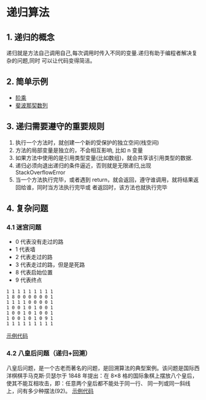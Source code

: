 # 递归算法

## 1. 递归的概念
递归就是方法自己调用自己,每次调用时传入不同的变量.递归有助于编程者解决复杂的问题,同时 可以让代码变得简洁。   

## 2. 简单示例
- [阶乘](../src/main/java/_01递归算法/_01阶乘.java)
- [斐波那契数列](../src/main/java/_01递归算法/_02斐波那契数列.java)

## 3. 递归需要遵守的重要规则
1) 执行一个方法时，就创建一个新的受保护的独立空间(栈空间) 
2) 方法的局部变量是独立的，不会相互影响, 比如 n 变量 
3) 如果方法中使用的是引用类型变量(比如数组)，就会共享该引用类型的数据. 
4) 递归必须向退出递归的条件逼近，否则就是无限递归,出现 StackOverflowError
5) 当一个方法执行完毕，或者遇到 return，就会返回，遵守谁调用，就将结果返回给谁，同时当方法执行完毕或 者返回时，该方法也就执行完毕

## 4. 复杂问题
### 4.1 迷宫问题
- 0 代表没有走过的路 
- 1 代表墙 
- 2 代表走过的路 
- 3 代表走过的路，但是是死路
- 8 代表启始位置 
- 9 代表终点
```text
1 1 1 1 1 1 1 1 1 
1 8 0 0 0 0 0 0 1 
1 1 1 1 0 0 0 0 1 
1 0 0 1 0 1 0 0 1 
1 0 0 1 0 1 0 0 1 
1 0 0 1 0 1 0 9 1 
1 1 1 1 1 1 1 1 1 
```
[示例代码](../src/main/java/_01递归算法/_03迷宫问题.java)

### 4.2 八皇后问题（递归+回溯）
八皇后问题，是一个古老而著名的问题，是回溯算法的典型案例。该问题是国际西洋棋棋手马克斯·贝瑟尔于 1848 年提出：在 8×8 格的国际象棋上摆放八个皇后，使其不能互相攻击，即：任意两个皇后都不能处于同一行、 同一列或同一斜线上，问有多少种摆法(92)。
[示例代码](../src/main/java/_01递归算法/_04八皇后问题.java)

